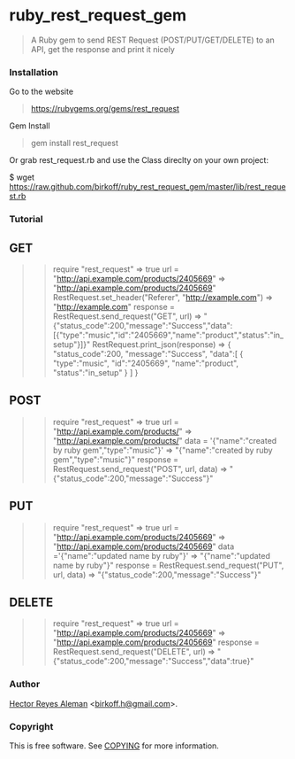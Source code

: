 ruby_rest_request_gem
=====================

> A Ruby gem to send REST Request (POST/PUT/GET/DELETE) to an API, get the response and print it nicely 

### Installation
  Go to the website
  
  > https://rubygems.org/gems/rest_request
  
  Gem Install
  
  > gem install rest_request
  
  Or grab rest_request.rb and use the Class direclty on your own project:

  $ wget https://raw.github.com/birkoff/ruby_rest_request_gem/master/lib/rest_request.rb

### Tutorial

## GET
  >> require "rest_request"
  => true
  >> url = "http://api.example.com/products/2405669"
  => "http://api.example.com/products/2405669"
  >> RestRequest.set_header("Referer", "http://example.com")
  => "http://example.com"
  >> response = RestRequest.send_request("GET", url)
  => "{\"status_code\":200,\"message\":\"Success\",\"data\":[{\"type\":\"music\",\"id\":\"2405669\",\"name\":\"product\",\"status\":\"in_setup\"}]}"
  >> RestRequest.print_json(response)
  => {
    "status_code":200,
    "message":"Success",
    "data":[
        {
            "type":"music",
            "id":"2405669",
            "name":"product",
            "status":"in_setup"
        }
    ]
}

## POST
  >> require "rest_request"
  => true
  >> url = "http://api.example.com/products/"
  => "http://api.example.com/products/"
  >> data = '{"name":"created by ruby gem","type":"music"}'
  => "{\"name\":\"created by ruby gem\",\"type\":\"music\"}"
  >> response = RestRequest.send_request("POST", url, data)
  => "{\"status_code\":200,\"message\":\"Success\"}"
  
## PUT
  >> require "rest_request"
  => true
  >> url = "http://api.example.com/products/2405669"
  => "http://api.example.com/products/2405669"
  >> data ='{"name":"updated name by ruby"}'
  => "{\"name\":\"updated name by ruby\"}"
  >> response = RestRequest.send_request("PUT", url, data)
  => "{\"status_code\":200,\"message\":\"Success\"}"

## DELETE
  >> require "rest_request"
  => true
  >> url = "http://api.example.com/products/2405669"
  => "http://api.example.com/products/2405669"
  >> response = RestRequest.send_request("DELETE", url)
  => "{\"status_code\":200,\"message\":\"Success\",\"data\":true}"
  
### Author

[Hector Reyes Aleman](http://birkoff.net/) <[birkoff.h@gmail.com](mailto:birkoff.h@gmail.com)>.

### Copyright

This is free software. See [COPYING](http://github.com/birkoff/ruby_rest_request_gem/master/COPYING) for more information.
 
